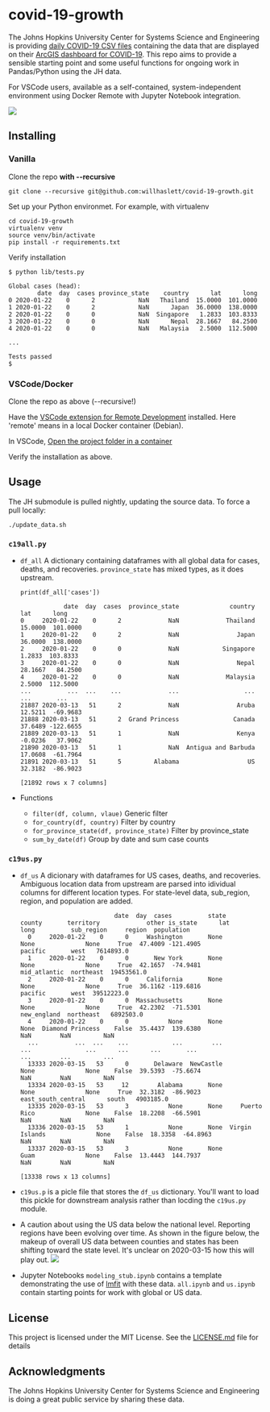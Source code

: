 # covid-19-growth

The Johns Hopkins University Center for Systems Science and Engineering is providing
[daily COVID-19 CSV files](https://github.com/CSSEGISandData/COVID-19) containing the data that are
displayed on their
[ArcGIS dashboard for COVID-19](https://gisanddata.maps.arcgis.com/apps/opsdashboard/index.html#/bda7594740fd40299423467b48e9ecf6).
This repo aims to provide a sensible starting point and some useful functions for ongoing work in
Pandas/Python using the JH data.

For VSCode users, available as a self-contained, system-independent environment using Docker Remote with Jupyter Notebook integration.

![](.screenshot.png)

## Installing
### Vanilla

Clone the repo **with --recursive**
```
git clone --recursive git@github.com:willhaslett/covid-19-growth.git
```

Set up your Python environmet. For example, with virtualenv
```
cd covid-19-growth
virtualenv venv
source venv/bin/activate
pip install -r requirements.txt
```
Verify installation
```
$ python lib/tests.py

Global cases (head):
        date  day  cases province_state    country      lat      long
0 2020-01-22    0      2            NaN   Thailand  15.0000  101.0000
1 2020-01-22    0      2            NaN      Japan  36.0000  138.0000
2 2020-01-22    0      0            NaN  Singapore   1.2833  103.8333
3 2020-01-22    0      0            NaN      Nepal  28.1667   84.2500
4 2020-01-22    0      0            NaN   Malaysia   2.5000  112.5000

...

Tests passed
$
```

### VSCode/Docker

Clone the repo as above (--recursive!)

Have the [VSCode extension for Remote Development](https://marketplace.visualstudio.com/items?itemName=ms-vscode-remote.vscode-remote-extensionpack) installed. Here 'remote' means in a local Docker container (Debian).

In VSCode, [Open the project folder in a container](https://code.visualstudio.com/docs/remote/containers#_quick-start-open-an-existing-folder-in-a-container)

Verify the installation as above.

## Usage

The JH submodule is pulled nightly, updating the source data. To force a pull locally:
```
./update_data.sh
```

### `c19all.py`
* `df_all` A dictionary containing dataframes with all global data for cases, deaths, and recoveries. `province_state` has mixed types, as it does upstream.
  ```
  print(df_all['cases'])

              date  day  cases  province_state              country      lat      long
  0     2020-01-22    0      2             NaN             Thailand  15.0000  101.0000
  1     2020-01-22    0      2             NaN                Japan  36.0000  138.0000
  2     2020-01-22    0      0             NaN            Singapore   1.2833  103.8333
  3     2020-01-22    0      0             NaN                Nepal  28.1667   84.2500
  4     2020-01-22    0      0             NaN             Malaysia   2.5000  112.5000
  ...          ...  ...    ...             ...                  ...      ...       ...
  21887 2020-03-13   51      2             NaN                Aruba  12.5211  -69.9683
  21888 2020-03-13   51      2  Grand Princess               Canada  37.6489 -122.6655
  21889 2020-03-13   51      1             NaN                Kenya  -0.0236   37.9062
  21890 2020-03-13   51      1             NaN  Antigua and Barbuda  17.0608  -61.7964
  21891 2020-03-13   51      5         Alabama                   US  32.3182  -86.9023
  
  [21892 rows x 7 columns] 
  ```

* Functions
  - `filter(df, column, vlaue)` Generic filter
  - `for_country(df, country)` Filter by country
  - `for_province_state(df, province_state)` Filter by province_state
  - `sum_by_date(df)` Group by date and sum case counts 

### `c19us.py`
* `df_us` A dicionary with dataframes for US cases, deaths, and recoveries. Ambiguous location data
from upstream are parsed into idividual columns for different location types. For state-level data,
sub_region, region, and population are added.
  ```
							date  day  cases          state     county       territory             other is_state      lat      long          sub_region     region  population
	0     2020-01-22    0      0     Washington       None            None              None     True  47.4009 -121.4905             pacific       west   7614893.0
	1     2020-01-22    0      0       New York       None            None              None     True  42.1657  -74.9481        mid_atlantic  northeast  19453561.0
	2     2020-01-22    0      0     California       None            None              None     True  36.1162 -119.6816             pacific       west  39512223.0
	3     2020-01-22    0      0  Massachusetts       None            None              None     True  42.2302  -71.5301         new_england  northeast   6892503.0
	4     2020-01-22    0      0           None       None            None  Diamond Princess    False  35.4437  139.6380                 NaN        NaN         NaN
	...          ...  ...    ...            ...        ...             ...               ...      ...      ...       ...                 ...        ...         ...
	13333 2020-03-15   53      0       Delaware  NewCastle            None              None    False  39.5393  -75.6674                 NaN        NaN         NaN
	13334 2020-03-15   53     12        Alabama       None            None              None     True  32.3182  -86.9023  east_south_central      south   4903185.0
	13335 2020-03-15   53      3           None       None     Puerto Rico              None    False  18.2208  -66.5901                 NaN        NaN         NaN
	13336 2020-03-15   53      1           None       None  Virgin Islands              None    False  18.3358  -64.8963                 NaN        NaN         NaN
	13337 2020-03-15   53      3           None       None            Guam              None    False  13.4443  144.7937                 NaN        NaN         NaN

  [13338 rows x 13 columns]
	```

* `c19us.p` is a picle file that stores the `df_us` dictionary. You'll want to load this pickle for downstream analysis rather than locding the `c19us.py` module.

* A caution about using the US data below the national level. Reporting regions have been evolving over time. As shown in the figure below, the makeup of overall US data between
counties and states has been shifting toward the state level. It's unclear on 2020-03-15 how this will play out.
  ![](.us_cases.png)
  
* Jupyter Notebooks
  `modeling_stub.ipynb` contains a template demonstrating the use of [lmfit](https://lmfit.github.io/lmfit-py/) with these data.
  `all.ipynb` and `us.ipynb` contain starting points for work with global or US data.


## License

This project is licensed under the MIT License. See the [LICENSE.md](LICENSE.md) file for details

## Acknowledgments

The Johns Hopkins University Center for Systems Science and Engineering is doing a great public service by sharing these data.
